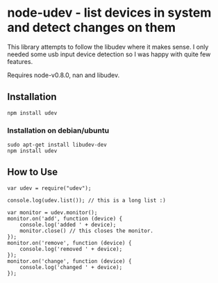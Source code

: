 # node-udev - list devices in system and detect changes on them

This library attempts to follow the libudev where it makes sense. I only needed some usb input device detection so I was happy with quite few features.

Requires node-v0.8.0, nan and libudev.

## Installation

    npm install udev

### Installation on debian/ubuntu

    sudo apt-get install libudev-dev
    npm install udev

## How to Use

    var udev = require("udev");

    console.log(udev.list()); // this is a long list :)

    var monitor = udev.monitor();
    monitor.on('add', function (device) {
        console.log('added ' + device);
        monitor.close() // this closes the monitor.
    });
    monitor.on('remove', function (device) {
        console.log('removed ' + device);
    });
    monitor.on('change', function (device) {
        console.log('changed ' + device);
    });
